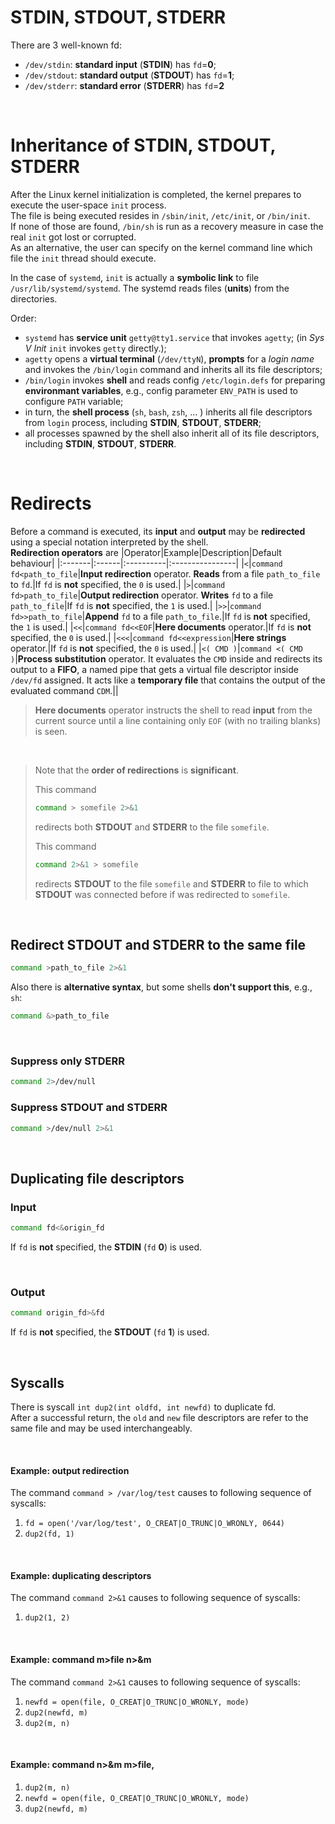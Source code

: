 # **STDIN**, **STDOUT**, **STDERR**
There are 3 well-known fd:
- `/dev/stdin`: **standard input** (**STDIN**) has `fd`=**0**;
- `/dev/stdout`: **standard output** (**STDOUT**) has `fd`=**1**;
- `/dev/stderr`: **standard error** (**STDERR**) has `fd`=**2**

<br>

# Inheritance of **STDIN**, **STDOUT**, **STDERR**
After the Linux kernel initialization is completed, the kernel prepares to execute the user-space `init` process.<br>
The file is being executed resides in `/sbin/init`, `/etc/init`, or `/bin/init`.<br>
If none of those are found, `/bin/sh` is run as a recovery measure in case the real `init` got lost or corrupted.<br>
As an alternative, the user can specify on the kernel command line which file the `init` thread should execute.<br>

In the case of `systemd`, `init` is actually a **symbolic link** to file `/usr/lib/systemd/systemd`. The systemd reads files (**units**) from the directories.<br>

Order:
- `systemd` has **service unit** `getty@tty1.service` that invokes `agetty`; (in *Sys V Init* `init` invokes `getty` directly.);
- `agetty` opens a **virtual terminal** (`/dev/ttyN`), **prompts** for a *login name* and invokes the `/bin/login` command and inherits all its file descriptors;
- `/bin/login` invokes **shell** and reads config `/etc/login.defs` for preparing **environmant variables**, e.g., config parameter `ENV_PATH` is used to configure `PATH` variable; 
- in turn, the **shell process** (`sh`, `bash`, `zsh`, ... ) inherits all file descriptors from `login` process, including **STDIN**, **STDOUT**, **STDERR**;
- all processes spawned by the shell also inherit all of its file descriptors, including **STDIN**, **STDOUT**, **STDERR**.

<br>

# Redirects
Before a command is executed, its **input** and **output** may be **redirected** using a special notation interpreted by the shell.<br>
**Redirection operators** are
|Operator|Example|Description|Default behaviour|
|:-------|:------|:----------|:----------------|
|`<`|`command fd<path_to_file`|**Input redirection** operator. **Reads** from a file `path_to_file` to `fd`.|If `fd` is **not** specified, the `0` is used.|
|`>`|`command fd>path_to_file`|**Output redirection** operator. **Writes** `fd` to a file `path_to_file`|If `fd` is **not** specified, the `1` is used.|
|`>>`|`command fd>>path_to_file`|**Append** `fd` to a file `path_to_file`.|If `fd` is **not** specified, the `1` is used.|
|`<<`|`command fd<<EOF`|**Here documents** operator.|If `fd` is **not** specified, the `0` is used.|
|`<<<`|`command fd<<expression`|**Here strings** operator.|If `fd` is **not** specified, the `0` is used.|
|`<( CMD )`|`command <( CMD )`|**Process substitution** operator. It evaluates the `CMD` inside and redirects its output to a **FIFO**, a named pipe that gets a virtual file descriptor inside `/dev/fd` assigned. It acts like a **temporary file** that contains the output of the evaluated command `CDM`.||

> **Here documents** operator instructs the shell to read **input** from the current source until a line containing only `EOF` (with no trailing blanks) is seen.

<br>

> Note that the **order of redirections** is **significant**.<br>
>
> This command
> ```bash
> command > somefile 2>&1
> ```
> redirects both **STDOUT** and **STDERR** to the file `somefile`.
>
> This command
> ```bash
> command 2>&1 > somefile 
> ```
> redirects **STDOUT** to the file `somefile` and **STDERR** to file to which **STDOUT** was connected before if was redirected to `somefile`.


<br>

## Redirect STDOUT and STDERR to the same file
```bash
command >path_to_file 2>&1
```

Also there is **alternative syntax**, but some shells **don't support this**, e.g., `sh`:
```bash
command &>path_to_file
```

<br>

### Suppress only STDERR
```bash
command 2>/dev/null
```

### Suppress STDOUT and STDERR
```bash
command >/dev/null 2>&1
```

<br>

## Duplicating file descriptors
### Input
```bash
command fd<&origin_fd
```
If `fd` is **not** specified, the **STDIN** (`fd` **0**) is used.

<br>

### Output
```bash
command origin_fd>&fd
```
If `fd` is **not** specified, the **STDOUT** (`fd` **1**) is used.

<br>

## Syscalls
There is syscall `int dup2(int oldfd, int newfd)` to duplicate fd.<br>
After a successful return, the `old` and `new` file descriptors are refer to the same file and may be used interchangeably.<br>

<br>

#### Example: output redirection
The command `command > /var/log/test` causes to following sequence of syscalls:
1. `fd = open('/var/log/test', O_CREAT|O_TRUNC|O_WRONLY, 0644)`
2. `dup2(fd, 1)`

<br>

#### Example: duplicating descriptors
The command `command 2>&1` causes to following sequence of syscalls:
1. `dup2(1, 2)`

<br>

#### Example: command m>file n>&m
The command `command 2>&1` causes to following sequence of syscalls:
1.	`newfd = open(file, O_CREAT|O_TRUNC|O_WRONLY, mode)`
2.	`dup2(newfd, m)`
3.	`dup2(m, n)`

<br>

#### Example: command n>&m m>file, 
1.	`dup2(m, n)`
2.	`newfd = open(file, O_CREAT|O_TRUNC|O_WRONLY, mode)`
3.	`dup2(newfd, m)`
